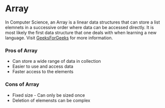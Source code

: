 # Array

In Computer Science, an Array is a linear data structures that can store a list elemnets in a successive order where data can be accessed directly. It is most likely the first data structure that one deals with when learning a new language. Visit <a href= "https://www.geeksforgeeks.org/array-data-structure/"> GeeksForGeeks</A> for more information. </br>

### Pros of Array 

* Can store a wide range of data in collection
* Easier to use and access data
* Faster access to the elements</br> 

### Cons of Array

* Fixed size - Can only be sized once
* Deletion of elemensts can be complex



